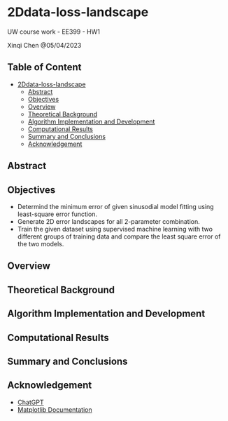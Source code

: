 # 2Ddata-loss-landscape
UW course work - EE399 - HW1
</p>
Xinqi Chen @05/04/2023 

## Table of Content
- [2Ddata-loss-landscape](#2ddata-loss-landscape)
  - [Abstract](#abstract)
  - [Objectives](#objective)
  - [Overview](#overview)
  - [Theoretical Background](#theoretical-background)
  - [Algorithm Implementation and Development](#algorithm-implementation-and-development)
  - [Computational Results](#computational-results)
  - [Summary and Conclusions](#summary-and-conclusions)
  - [Acknowledgement](#acknowledgement)

## Abstract

## Objectives
- Determind the minimum error of given sinusodial model fitting using least-square error function.
- Generate 2D error landscapes for all 2-parameter combination. 
- Train the given dataset using supervised machine learning with two different groups of training data and compare the least square error of the two models.

## Overview

## Theoretical Background

## Algorithm Implementation and Development 

## Computational Results

## Summary and Conclusions

## Acknowledgement
- [ChatGPT](https://platform.openai.com/)
- [Matplotlib Documentation](https://matplotlib.org/stable/index.html)
